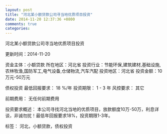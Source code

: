 ```yaml
---
layout: post
title: "河北某小额贷款公司寻当地优质项目投资"
date: 2014-11-20 12:37:36 +0800
comments: true
categories: 
---
```

河北某小额贷款公司寻当地优质项目投资



更新时间：2014-11-20

资金主体：小额贷款
所在地区：河北省
投资行业：节能环保,建筑建材,基础设施,农林牧渔,国防军工,电气设备,仓储物流,汽车汽配
投资地区：河北省
投资金额：10万元-50万元

债权投资
最低回报要求：
                            18 %/年
                                                                                投资期限：
                            1 - 3 年
                                                                                                                                        风控要求：
                            其它

前期费用：
无任何前期费用

投资要求概述：
本公司寻找河北当地的优质项目，放款额度10万-50万，利息详谈，非诚勿扰！最低年回报要求18%，投资期限1-3年。

标签：
河北，小额贷款，债权投资

